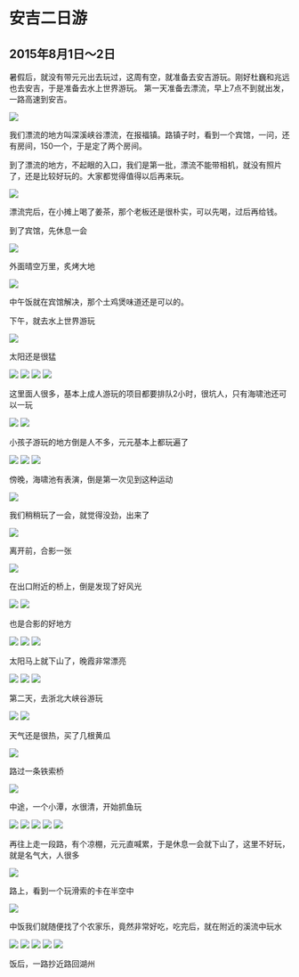 安吉二日游
=======================
2015年8月1日～2日
-----------------------
暑假后，就没有带元元出去玩过，这周有空，就准备去安吉游玩。刚好杜巍和兆远也去安吉，于是准备去水上世界游玩。
第一天准备去漂流，早上7点不到就出发，一路高速到安吉。

![]({{site.url}}/assets/blog-images/20150801/IMG_0452.jpg)

我们漂流的地方叫深溪峡谷漂流，在报福镇。路镇子时，看到一个宾馆，一问，还有房间，150一个，于是定了两个房间。

到了漂流的地方，不起眼的入口，我们是第一批，漂流不能带相机，就没有照片了，还是比较好玩的。大家都觉得值得以后再来玩。

![]({{site.url}}/assets/blog-images/20150801/IMG_0453.jpg)

漂流完后，在小摊上喝了姜茶，那个老板还是很朴实，可以先喝，过后再给钱。

到了宾馆，先休息一会

![]({{site.url}}/assets/blog-images/20150801/IMG_0454.jpg)

外面晴空万里，炙烤大地

![]({{site.url}}/assets/blog-images/20150801/IMG_0456.jpg)

中午饭就在宾馆解决，那个土鸡煲味道还是可以的。

下午，就去水上世界游玩

![]({{site.url}}/assets/blog-images/20150801/IMG_0459.jpg)

太阳还是很猛

![]({{site.url}}/assets/blog-images/20150801/IMG_0460.jpg)
![]({{site.url}}/assets/blog-images/20150801/IMG_0461.jpg)
![]({{site.url}}/assets/blog-images/20150801/IMG_0462.jpg)
![]({{site.url}}/assets/blog-images/20150801/IMG_0463.jpg)

这里面人很多，基本上成人游玩的项目都要排队2小时，很坑人，只有海啸池还可以一玩

![]({{site.url}}/assets/blog-images/20150801/470382802965972857.jpg)
![]({{site.url}}/assets/blog-images/20150801/343750671205737789.jpg)

小孩子游玩的地方倒是人不多，元元基本上都玩遍了

![]({{site.url}}/assets/blog-images/20150801/570827191868900552.jpg)
![]({{site.url}}/assets/blog-images/20150801/421200509102586342.jpg)
![]({{site.url}}/assets/blog-images/20150801/884390414740839032.jpg)

傍晚，海啸池有表演，倒是第一次见到这种运动

![]({{site.url}}/assets/blog-images/20150801/492121602502690598.jpg)

我们稍稍玩了一会，就觉得没劲，出来了

![]({{site.url}}/assets/blog-images/20150801/IMG_0464.jpg)

离开前，合影一张

![]({{site.url}}/assets/blog-images/20150801/IMG_0465.jpg)

在出口附近的桥上，倒是发现了好风光

![]({{site.url}}/assets/blog-images/20150801/IMG_0466.jpg)
![]({{site.url}}/assets/blog-images/20150801/IMG_0467.jpg)

也是合影的好地方

![]({{site.url}}/assets/blog-images/20150801/IMG_0468.jpg)
![]({{site.url}}/assets/blog-images/20150801/IMG_0469.jpg)
![]({{site.url}}/assets/blog-images/20150801/IMG_0470.jpg)

太阳马上就下山了，晚霞非常漂亮

![]({{site.url}}/assets/blog-images/20150801/IMG_0472.jpg)
![]({{site.url}}/assets/blog-images/20150801/IMG_0477.jpg)
![]({{site.url}}/assets/blog-images/20150801/IMG_0479.jpg)

第二天，去浙北大峡谷游玩

![]({{site.url}}/assets/blog-images/20150801/IMG_0481.jpg)
![]({{site.url}}/assets/blog-images/20150801/IMG_0482.jpg)

天气还是很热，买了几根黄瓜

![]({{site.url}}/assets/blog-images/20150801/IMG_0484.jpg)

路过一条铁索桥

![]({{site.url}}/assets/blog-images/20150801/IMG_0485.jpg)

中途，一个小潭，水很清，开始抓鱼玩

![]({{site.url}}/assets/blog-images/20150801/IMG_0490.jpg)
![]({{site.url}}/assets/blog-images/20150801/IMG_0491.jpg)
![]({{site.url}}/assets/blog-images/20150801/IMG_0496.jpg)
![]({{site.url}}/assets/blog-images/20150801/IMG_0497.jpg)
![]({{site.url}}/assets/blog-images/20150801/IMG_0498.jpg)

再往上走一段路，有个凉棚，元元直喊累，于是休息一会就下山了，这里不好玩，就是名气大，人很多

![]({{site.url}}/assets/blog-images/20150801/IMG_0501.jpg)

路上，看到一个玩滑索的卡在半空中

![]({{site.url}}/assets/blog-images/20150801/IMG_0502.jpg)

中饭我们就随便找了个农家乐，竟然非常好吃，吃完后，就在附近的溪流中玩水

![]({{site.url}}/assets/blog-images/20150801/IMG_0504.jpg)
![]({{site.url}}/assets/blog-images/20150801/IMG_0505.jpg)
![]({{site.url}}/assets/blog-images/20150801/IMG_0507.jpg)
![]({{site.url}}/assets/blog-images/20150801/IMG_0508.jpg)
![]({{site.url}}/assets/blog-images/20150801/IMG_0512.jpg)

饭后，一路抄近路回湖州

